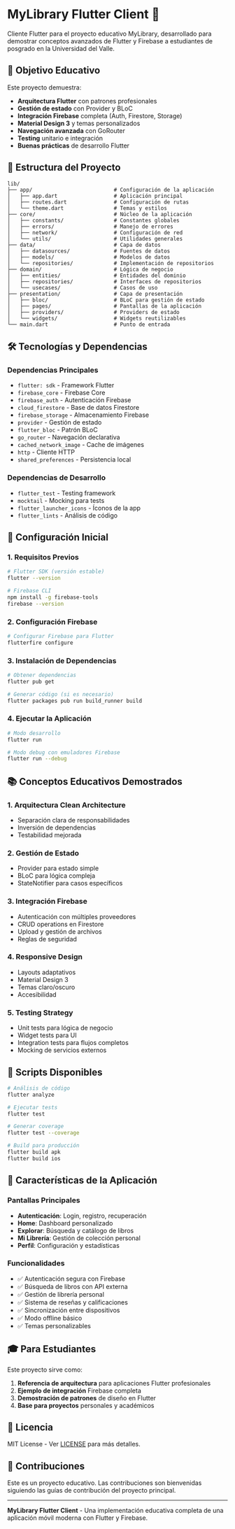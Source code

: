 # MyLibrary Flutter Client 📱

Cliente Flutter para el proyecto educativo MyLibrary, desarrollado para demostrar conceptos avanzados de Flutter y Firebase a estudiantes de posgrado en la Universidad del Valle.

## 🎯 Objetivo Educativo

Este proyecto demuestra:
- **Arquitectura Flutter** con patrones profesionales
- **Gestión de estado** con Provider y BLoC
- **Integración Firebase** completa (Auth, Firestore, Storage)
- **Material Design 3** y temas personalizados
- **Navegación avanzada** con GoRouter
- **Testing** unitario e integración
- **Buenas prácticas** de desarrollo Flutter

## 📁 Estructura del Proyecto

```
lib/
├── app/                          # Configuración de la aplicación
│   ├── app.dart                  # Aplicación principal
│   ├── routes.dart               # Configuración de rutas
│   └── theme.dart                # Temas y estilos
├── core/                         # Núcleo de la aplicación
│   ├── constants/                # Constantes globales
│   ├── errors/                   # Manejo de errores
│   ├── network/                  # Configuración de red
│   └── utils/                    # Utilidades generales
├── data/                         # Capa de datos
│   ├── datasources/              # Fuentes de datos
│   ├── models/                   # Modelos de datos
│   └── repositories/             # Implementación de repositorios
├── domain/                       # Lógica de negocio
│   ├── entities/                 # Entidades del dominio
│   ├── repositories/             # Interfaces de repositorios
│   └── usecases/                 # Casos de uso
├── presentation/                 # Capa de presentación
│   ├── bloc/                     # BLoC para gestión de estado
│   ├── pages/                    # Pantallas de la aplicación
│   ├── providers/                # Providers de estado
│   └── widgets/                  # Widgets reutilizables
└── main.dart                     # Punto de entrada
```

## 🛠️ Tecnologías y Dependencias

### Dependencias Principales
- `flutter: sdk` - Framework Flutter
- `firebase_core` - Firebase Core
- `firebase_auth` - Autenticación Firebase
- `cloud_firestore` - Base de datos Firestore
- `firebase_storage` - Almacenamiento Firebase
- `provider` - Gestión de estado
- `flutter_bloc` - Patrón BLoC
- `go_router` - Navegación declarativa
- `cached_network_image` - Cache de imágenes
- `http` - Cliente HTTP
- `shared_preferences` - Persistencia local

### Dependencias de Desarrollo
- `flutter_test` - Testing framework
- `mocktail` - Mocking para tests
- `flutter_launcher_icons` - Íconos de la app
- `flutter_lints` - Análisis de código

## 🚀 Configuración Inicial

### 1. Requisitos Previos
```bash
# Flutter SDK (versión estable)
flutter --version

# Firebase CLI
npm install -g firebase-tools
firebase --version
```

### 2. Configuración Firebase
```bash
# Configurar Firebase para Flutter
flutterfire configure
```

### 3. Instalación de Dependencias
```bash
# Obtener dependencias
flutter pub get

# Generar código (si es necesario)
flutter packages pub run build_runner build
```

### 4. Ejecutar la Aplicación
```bash
# Modo desarrollo
flutter run

# Modo debug con emuladores Firebase
flutter run --debug
```

## 📚 Conceptos Educativos Demostrados

### 1. **Arquitectura Clean Architecture**
- Separación clara de responsabilidades
- Inversión de dependencias
- Testabilidad mejorada

### 2. **Gestión de Estado**
- Provider para estado simple
- BLoC para lógica compleja
- StateNotifier para casos específicos

### 3. **Integración Firebase**
- Autenticación con múltiples proveedores
- CRUD operations en Firestore
- Upload y gestión de archivos
- Reglas de seguridad

### 4. **Responsive Design**
- Layouts adaptativos
- Material Design 3
- Temas claro/oscuro
- Accesibilidad

### 5. **Testing Strategy**
- Unit tests para lógica de negocio
- Widget tests para UI
- Integration tests para flujos completos
- Mocking de servicios externos

## 🔧 Scripts Disponibles

```bash
# Análisis de código
flutter analyze

# Ejecutar tests
flutter test

# Generar coverage
flutter test --coverage

# Build para producción
flutter build apk
flutter build ios
```

## 📱 Características de la Aplicación

### Pantallas Principales
- **Autenticación**: Login, registro, recuperación
- **Home**: Dashboard personalizado
- **Explorar**: Búsqueda y catálogo de libros
- **Mi Librería**: Gestión de colección personal
- **Perfil**: Configuración y estadísticas

### Funcionalidades
- ✅ Autenticación segura con Firebase
- ✅ Búsqueda de libros con API externa
- ✅ Gestión de librería personal
- ✅ Sistema de reseñas y calificaciones
- ✅ Sincronización entre dispositivos
- ✅ Modo offline básico
- ✅ Temas personalizables

## 🎓 Para Estudiantes

Este proyecto sirve como:
1. **Referencia de arquitectura** para aplicaciones Flutter profesionales
2. **Ejemplo de integración** Firebase completa
3. **Demostración de patrones** de diseño en Flutter
4. **Base para proyectos** personales y académicos

## 📄 Licencia

MIT License - Ver [LICENSE](../LICENSE) para más detalles.

## 👥 Contribuciones

Este es un proyecto educativo. Las contribuciones son bienvenidas siguiendo las guías de contribución del proyecto principal.

---

**MyLibrary Flutter Client** - Una implementación educativa completa de una aplicación móvil moderna con Flutter y Firebase.